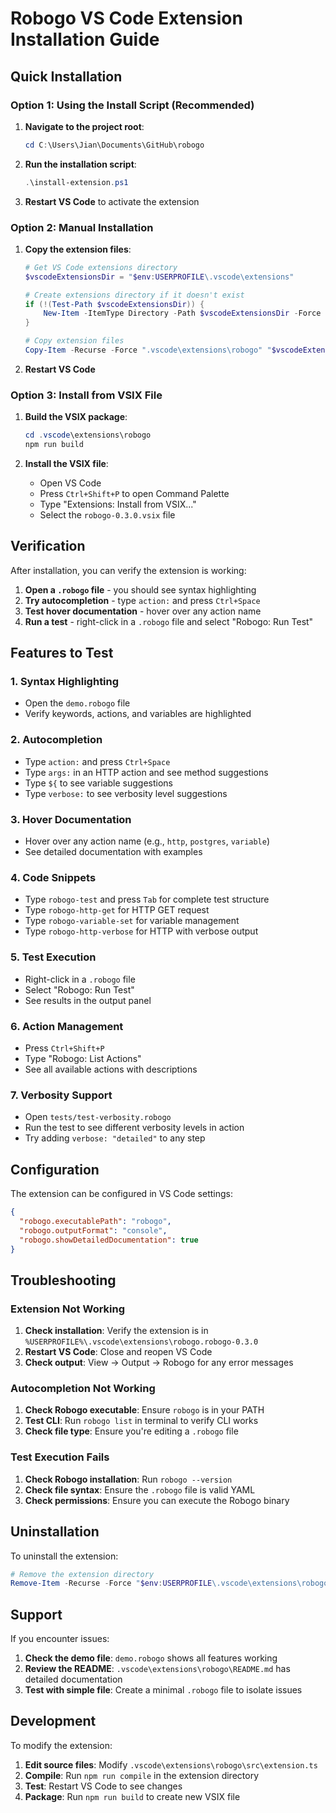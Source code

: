 # Robogo VS Code Extension Installation Guide

## Quick Installation

### Option 1: Using the Install Script (Recommended)

1. **Navigate to the project root**:
   ```powershell
   cd C:\Users\Jian\Documents\GitHub\robogo
   ```

2. **Run the installation script**:
   ```powershell
   .\install-extension.ps1
   ```

3. **Restart VS Code** to activate the extension

### Option 2: Manual Installation

1. **Copy the extension files**:
   ```powershell
   # Get VS Code extensions directory
   $vscodeExtensionsDir = "$env:USERPROFILE\.vscode\extensions"
   
   # Create extensions directory if it doesn't exist
   if (!(Test-Path $vscodeExtensionsDir)) {
       New-Item -ItemType Directory -Path $vscodeExtensionsDir -Force
   }
   
   # Copy extension files
   Copy-Item -Recurse -Force ".vscode\extensions\robogo" "$vscodeExtensionsDir\robogo.robogo-0.3.0"
   ```

2. **Restart VS Code**

### Option 3: Install from VSIX File

1. **Build the VSIX package**:
   ```powershell
   cd .vscode\extensions\robogo
   npm run build
   ```

2. **Install the VSIX file**:
   - Open VS Code
   - Press `Ctrl+Shift+P` to open Command Palette
   - Type "Extensions: Install from VSIX..."
   - Select the `robogo-0.3.0.vsix` file

## Verification

After installation, you can verify the extension is working:

1. **Open a `.robogo` file** - you should see syntax highlighting
2. **Try autocompletion** - type `action:` and press `Ctrl+Space`
3. **Test hover documentation** - hover over any action name
4. **Run a test** - right-click in a `.robogo` file and select "Robogo: Run Test"

## Features to Test

### 1. Syntax Highlighting
- Open the `demo.robogo` file
- Verify keywords, actions, and variables are highlighted

### 2. Autocompletion
- Type `action:` and press `Ctrl+Space`
- Type `args:` in an HTTP action and see method suggestions
- Type `${` to see variable suggestions
- Type `verbose:` to see verbosity level suggestions

### 3. Hover Documentation
- Hover over any action name (e.g., `http`, `postgres`, `variable`)
- See detailed documentation with examples

### 4. Code Snippets
- Type `robogo-test` and press `Tab` for complete test structure
- Type `robogo-http-get` for HTTP GET request
- Type `robogo-variable-set` for variable management
- Type `robogo-http-verbose` for HTTP with verbose output

### 5. Test Execution
- Right-click in a `.robogo` file
- Select "Robogo: Run Test"
- See results in the output panel

### 6. Action Management
- Press `Ctrl+Shift+P`
- Type "Robogo: List Actions"
- See all available actions with descriptions

### 7. Verbosity Support
- Open `tests/test-verbosity.robogo`
- Run the test to see different verbosity levels in action
- Try adding `verbose: "detailed"` to any step

## Configuration

The extension can be configured in VS Code settings:

```json
{
  "robogo.executablePath": "robogo",
  "robogo.outputFormat": "console",
  "robogo.showDetailedDocumentation": true
}
```

## Troubleshooting

### Extension Not Working
1. **Check installation**: Verify the extension is in `%USERPROFILE%\.vscode\extensions\robogo.robogo-0.3.0`
2. **Restart VS Code**: Close and reopen VS Code
3. **Check output**: View → Output → Robogo for any error messages

### Autocompletion Not Working
1. **Check Robogo executable**: Ensure `robogo` is in your PATH
2. **Test CLI**: Run `robogo list` in terminal to verify CLI works
3. **Check file type**: Ensure you're editing a `.robogo` file

### Test Execution Fails
1. **Check Robogo installation**: Run `robogo --version`
2. **Check file syntax**: Ensure the `.robogo` file is valid YAML
3. **Check permissions**: Ensure you can execute the Robogo binary

## Uninstallation

To uninstall the extension:

```powershell
# Remove the extension directory
Remove-Item -Recurse -Force "$env:USERPROFILE\.vscode\extensions\robogo.robogo-0.3.0"
```

## Support

If you encounter issues:

1. **Check the demo file**: `demo.robogo` shows all features working
2. **Review the README**: `.vscode\extensions\robogo\README.md` has detailed documentation
3. **Test with simple file**: Create a minimal `.robogo` file to isolate issues

## Development

To modify the extension:

1. **Edit source files**: Modify `.vscode\extensions\robogo\src\extension.ts`
2. **Compile**: Run `npm run compile` in the extension directory
3. **Test**: Restart VS Code to see changes
4. **Package**: Run `npm run build` to create new VSIX file 